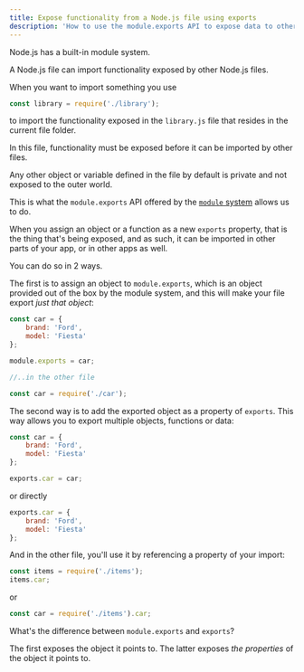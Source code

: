 ```yaml
---
title: Expose functionality from a Node.js file using exports
description: 'How to use the module.exports API to expose data to other files in your application, or to other applications as well'
---
```


Node.js has a built-in module system.

A Node.js file can import functionality exposed by other Node.js files.

When you want to import something you use

```js
const library = require('./library');
```

to import the functionality exposed in the `library.js` file that resides in the current file folder.

In this file, functionality must be exposed before it can be imported by other files.

Any other object or variable defined in the file by default is private and not exposed to the outer world.

This is what the `module.exports` API offered by the [`module` system](https://nodejs.org/api/modules.html) allows us to do.

When you assign an object or a function as a new `exports` property, that is the thing that's being exposed, and as such, it can be imported in other parts of your app, or in other apps as well.

You can do so in 2 ways.

The first is to assign an object to `module.exports`, which is an object provided out of the box by the module system, and this will make your file export _just that object_:

```js
const car = {
    brand: 'Ford',
    model: 'Fiesta'
};

module.exports = car;

//..in the other file

const car = require('./car');
```

The second way is to add the exported object as a property of `exports`. This way allows you to export multiple objects, functions or data:

```js
const car = {
    brand: 'Ford',
    model: 'Fiesta'
};

exports.car = car;
```

or directly

```js
exports.car = {
    brand: 'Ford',
    model: 'Fiesta'
};
```

And in the other file, you'll use it by referencing a property of your import:

```js
const items = require('./items');
items.car;
```

or

```js
const car = require('./items').car;
```

What's the difference between `module.exports` and `exports`?

The first exposes the object it points to.
The latter exposes _the properties_ of the object it points to.
